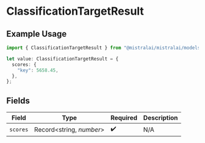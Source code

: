# ClassificationTargetResult

## Example Usage

```typescript
import { ClassificationTargetResult } from "@mistralai/mistralai/models/components";

let value: ClassificationTargetResult = {
  scores: {
    "key": 5658.45,
  },
};
```

## Fields

| Field                    | Type                     | Required                 | Description              |
| ------------------------ | ------------------------ | ------------------------ | ------------------------ |
| `scores`                 | Record<string, *number*> | :heavy_check_mark:       | N/A                      |